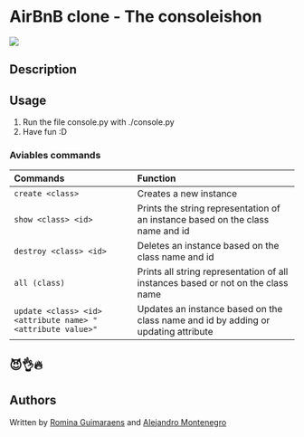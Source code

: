# AirBnB clone - The consoleishon

![](https://i.imgur.com/jWuCsjD.png)

## Description

## Usage

1.  Run the file console.py with ./console.py
2. Have fun :D

### Aviables commands

| Commands | Function |
| :------- | :------- |
| ``create <class>`` | Creates a new instance |
| ``show <class> <id>`` | Prints the string representation of an instance based on the class name and id |
| ``destroy <class> <id>`` | Deletes an instance based on the class name and id |
| ``all (class)`` | Prints all string representation of all instances based or not on the class name |
| ``update <class> <id> <attribute name> "<attribute value>"`` | Updates an instance based on the class name and id by adding or updating attribute |

## 😈👌🔥

## Authors

Written by [Romina Guimaraens](https://www.linkedin.com/in/romina-guimaraens-465992238/ "Denisse Landau") and [Alejandro Montenegro](www.linkedin.com/in/alejandro-montenegro-505233184 "Alejandro Montenegro")
